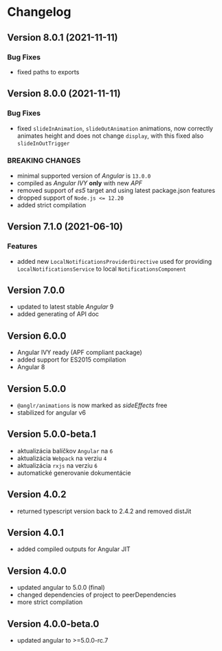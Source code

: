 # Changelog

## Version 8.0.1 (2021-11-11)

### Bug Fixes

- fixed paths to exports

## Version 8.0.0 (2021-11-11)

### Bug Fixes

- fixed `slideInAnimation`, `slideOutAnimation` animations, now correctly animates height and does not change `display`, with this fixed also `slideInOutTrigger`

### BREAKING CHANGES

- minimal supported version of *Angular* is `13.0.0`
- compiled as *Angular IVY* **only** with new *APF*
- removed support of *es5* target and using latest package.json features
- dropped support of `Node.js <= 12.20`
- added strict compilation

## Version 7.1.0 (2021-06-10)

### Features

- added new `LocalNotificationsProviderDirective` used for providing `LocalNotificationsService` to local `NotificationsComponent`

## Version 7.0.0

- updated to latest stable *Angular* 9
- added generating of API doc

## Version 6.0.0

- Angular IVY ready (APF compliant package)
- added support for ES2015 compilation
- Angular 8

## Version 5.0.0
 - `@anglr/animations` is now marked as *sideEffects* free
 - stabilized for angular v6

## Version 5.0.0-beta.1
 - aktualizácia balíčkov `Angular` na `6`
 - aktualizácia `Webpack` na verziu `4`
 - aktualizácia `rxjs` na verziu `6`
 - automatické generovanie dokumentácie

## Version 4.0.2
 - returned typescript version back to 2.4.2 and removed distJit

## Version 4.0.1
 - added compiled outputs for Angular JIT

## Version 4.0.0
 - updated angular to 5.0.0 (final)
 - changed dependencies of project to peerDependencies
 - more strict compilation

## Version 4.0.0-beta.0
 - updated angular to >=5.0.0-rc.7